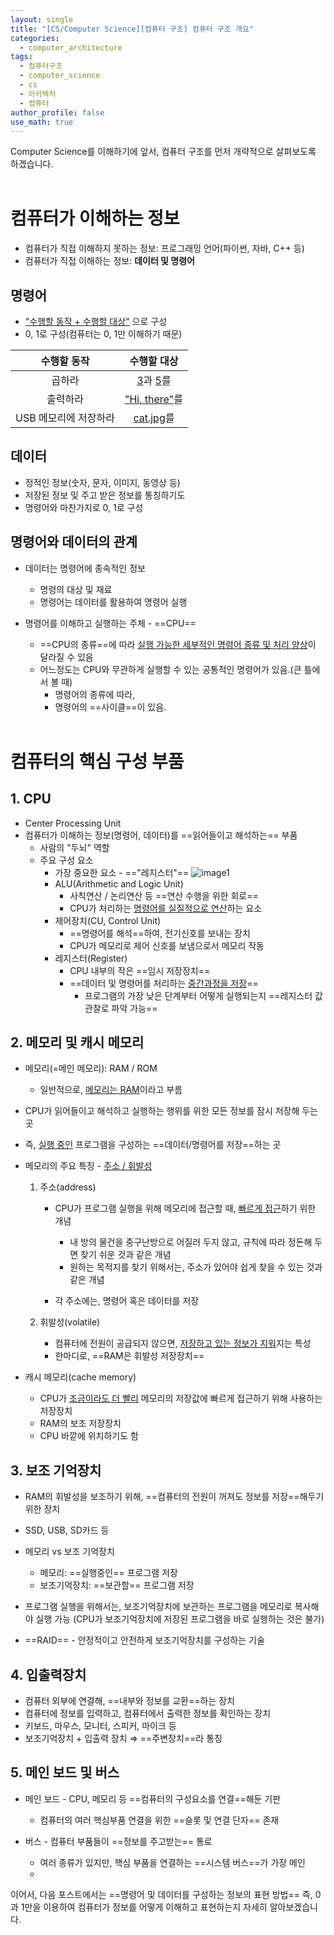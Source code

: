 ```yaml
---
layout: single
title: "[CS/Computer Science][컴퓨터 구조] 컴퓨터 구조 개요"
categories:
  - computer_architecture
tags:
  - 컴퓨터구조
  - computer_science
  - cs
  - 아키텍처
  - 컴퓨터
author_profile: false
use_math: true
---
```

Computer Science를 이해하기에 앞서, 컴퓨터 구조를 먼저 개략적으로 살펴보도록 하겠습니다.<br><br>
# 컴퓨터가 이해하는 정보
- 컴퓨터가 직접 이해하지 못하는 정보: 프로그래밍 언어(파이썬, 자바, C++ 등)
- 컴퓨터가 직접 이해하는 정보: **데이터 및 명령어**

## 명령어
- <u>"수행할 동작 + 수행할 대상"</u> 으로 구성
- 0, 1로 구성(컴퓨터는 0, 1만 이해하기 때문)

| <span style="font-weight:bold;">수행할 동작</span> | <span style="font-weight:bold;">수행할 대상</span> |
| :-------------------------------------------: | :-------------------------------------------: |
|                      곱하라                      |              <u>3</u>과 <u>5</u>를              |
|                     출력하라                      |              <u>"Hi, there"</u>를              |
|                 USB 메모리에 저장하라                 |                <u>cat.jpg</u>를                |

## 데이터
- 정적인 정보(숫자, 문자, 이미지, 동영상 등)
- 저장된 정보 및 주고 받은 정보를 통칭하기도
- 명령어와 마찬가지로 0, 1로 구성

## 명령어와 데이터의 관계
- 데이터는 명령어에 종속적인 정보
	- 명령의 대상 및 재료
	- 명령어는 데이터를 활용하여 명령어 실행

- 명령어를 이해하고 실행하는 주체 - ==CPU==
	- ==CPU의 종류==에 따라 <u>실행 가능한 세부적인 명령어 종류 및 처리 양상</u>이 달라질 수 있음
	- 어느정도는 CPU와 무관하게 실행할 수 있는 공통적인 명령어가 있음.(큰 틀에서 볼 때)
		- 명령어의 종류에 따라,
		- 명령어의 ==사이클==이 있음.<br><br>
# 컴퓨터의 핵심 구성 부품
## 1. CPU
- Center Processing Unit
- 컴퓨터가 이해하는 정보(명령어, 데이터)를 ==읽어들이고 해석하는== 부품
	- 사람의 "두뇌" 역할
	- 주요 구성 요소
		- 가장 중요한 요소 - =="레지스터"==
		![image1](../../images/2025-03-13-cs_basic-1_1/image1.png)
		- ALU(Arithmetic and Logic Unit)
			- 사칙연산 / 논리연산 등 ==연산 수행을 위한 회로==
			- CPU가 처리하는 <u>명령어를 실질적으로 연산</u>하는 요소
		- 제어장치(CU, Control Unit)
			- ==명령어를 해석==하여, 전기신호를 보내는 장치
			- CPU가 메모리로 제어 신호를 보냄으로서 메모리 작동
		- 레지스터(Register)
			- CPU 내부의 작은 ==임시 저장장치==
			- ==데이터 및 명령어를 처리하는 <u>중간과정을 저장</u>== 
				- 프로그램의 가장 낮은 단계부터 어떻게 실행되는지 ==레지스터 값 관찰로 파악 가능==

## 2. 메모리 및 캐시 메모리
- 메모리(=메인 메모리): RAM / ROM
	- 일반적으로, <u>메모리는 RAM</u>이라고 부름

- CPU가 읽어들이고 해석하고 실행하는 행위를 위한 모든 정보를 잠시 저장해 두는 곳
- 즉, <u>실행 중인</u> 프로그램을 구성하는 ==데이터/명령어를 저장==하는 곳
- 메모리의 주요 특징 - <u>주소 / 휘발성</u>
	1. 주소(address)
		- CPU가 프로그램 실행을 위해 메모리에 접근할 때, <u>빠르게 접근</u>하기 위한 개념
			- 내 방의 물건을 중구난방으로 어질러 두지 않고, 규칙에 따라 정돈해 두면 찾기 쉬운 것과 같은 개념
			- 원하는 목적지를 찾기 위해서는, 주소가 있어야 쉽게 찾을 수 있는 것과 같은 개념
			
		- 각 주소에는, 명령어 혹은 데이터를 저장
		
	2. 휘발성(volatile)
		- 컴퓨터에 전원이 공급되지 않으면, <u>저장하고 있는 정보가 지워</u>지는 특성
		- 한마디로, ==RAM은 휘발성 저장장치==
		

- 캐시 메모리(cache memory)
	- CPU가 <u>조금이라도 더 빨리</u> 메모리의 저장값에 빠르게 접근하기 위해 사용하는 저장장치
	- RAM의 보조 저장장치
	- CPU 바깥에 위치하기도 함

## 3. 보조 기억장치
- RAM의 휘발성을 보조하기 위해, ==컴퓨터의 전원이 꺼져도 정보를 저장==해두기 위한 장치
- SSD, USB, SD카드 등

- 메모리 vs 보조 기억장치
	- 메모리: ==실행중인== 프로그램 저장
	- 보조기억장치: ==보관할== 프로그램 저장
- 프로그램 실행을 위해서는, 보조기억장치에 보관하는 프로그램을 메모리로 복사해야 실행 가능
  (CPU가 보조기억장치에 저장된 프로그램을 바로 실행하는 것은 불가)
- ==RAID== - 안정적이고 안전하게 보조기억장치를 구성하는 기술

## 4. 입출력장치
- 컴퓨터 외부에 연결해, ==내부와 정보를 교환==하는 장치
- 컴퓨터에 정보를 입력하고, 컴퓨터에서 출력한 정보를 확인하는 장치
- 키보드, 마우스, 모니터, 스피커, 마이크 등
- 보조기억장치 + 입출력 장치 ⇒ ==주변장치==라 통칭

## 5. 메인 보드 및 버스
- 메인 보드 - CPU, 메모리 등 ==컴퓨터의 구성요소를 연결==해둔 기판
	- 컴퓨터의 여러 핵심부품 연결을 위한 ==슬롯 및 연결 단자== 존재

- 버스 - 컴퓨터 부품들이 ==정보를 주고받는== 통로
	- 여러 종류가 있지만, 핵심 부품을 연결하는 ==시스템 버스==가 가장 메인
	- 

이어서, 다음 포스트에서는
==명령어 및 데이터를 구성하는 정보의 표현 방법==
즉, 0과 1만을 이용하여 컴퓨터가 정보를 어떻게 이해하고 표현하는지 자세히 알아보겠습니다.